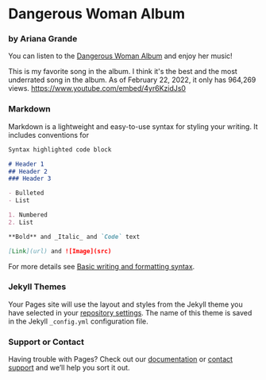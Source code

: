 # Dangerous Woman Album 
### by Ariana Grande

You can listen to the [Dangerous Woman Album](https://www.youtube.com/playlist?list=OLAK5uy_nVnvW2WNXgkuDNaMYBOW3qm-1BX7Hira8) and enjoy her music!

This is my favorite song in the album. I think it's the best and the most underrated song in the album. As of February 22, 2022, it only has 964,269 views.     <https://www.youtube.com/embed/4yr6KzidJs0>

### Markdown

Markdown is a lightweight and easy-to-use syntax for styling your writing. It includes conventions for

```markdown
Syntax highlighted code block

# Header 1
## Header 2
### Header 3

- Bulleted
- List

1. Numbered
2. List

**Bold** and _Italic_ and `Code` text

[Link](url) and ![Image](src)
```

For more details see [Basic writing and formatting syntax](https://docs.github.com/en/github/writing-on-github/getting-started-with-writing-and-formatting-on-github/basic-writing-and-formatting-syntax).

### Jekyll Themes

Your Pages site will use the layout and styles from the Jekyll theme you have selected in your [repository settings](https://github.com/ni60145/ni60145.github.io/settings/pages). The name of this theme is saved in the Jekyll `_config.yml` configuration file.

### Support or Contact

Having trouble with Pages? Check out our [documentation](https://docs.github.com/categories/github-pages-basics/) or [contact support](https://support.github.com/contact) and we’ll help you sort it out.
